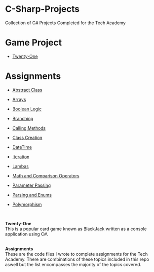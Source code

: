 # C-Sharp-Projects
 Collection of C# Projects Completed for the Tech Academy
<h1>Game Project</h1>

  * [Twenty-One](https://github.com/Mawci/C-Sharp-Projects/tree/main/TwentyOne)

<h1>Assignments</h1>

* [Abstract Class](https://github.com/Mawci/C-Sharp-Projects/tree/main/AbstractClassSubmission)
* [Arrays](https://github.com/Mawci/C-Sharp-Projects/tree/main/Arrays%20Submission)
* [Boolean Logic](https://github.com/Mawci/C-Sharp-Projects/tree/main/Boolean%20Logic%20Submission)
* [Branching](https://github.com/Mawci/C-Sharp-Projects/tree/main/Branching%20Submission)
* [Calling Methods](https://github.com/Mawci/C-Sharp-Projects/tree/main/Branching%20Submission)
* [Class Creation](https://github.com/Mawci/C-Sharp-Projects/tree/main/Branching%20Submission)
* [DateTime](https://github.com/Mawci/C-Sharp-Projects/tree/main/DateTimeSubmission)
* [Iteration](https://github.com/Mawci/C-Sharp-Projects/tree/main/ConsoleAppIteration)
* [Lambas](https://github.com/Mawci/C-Sharp-Projects/tree/main/LambdaSubmission)
* [Math and Comparison Operators](https://github.com/Mawci/C-Sharp-Projects/tree/main/MathAndComparisonOperatorsSubmission)
* [Parameter Passing](https://github.com/Mawci/C-Sharp-Projects/tree/main/ParametersSubmission)
* [Parsing and Enums](https://github.com/Mawci/C-Sharp-Projects/tree/main/ParsingEnumsSubmission)
* [Polymorphism](https://github.com/Mawci/C-Sharp-Projects/tree/main/PolymorphismSubmission)

  </br>

<strong><b>Twenty-One</b></strong>
<br>This is a popular card game known as BlackJack written as a console application using C#.

<br><strong>Assignments</strong>
<br>These are the code files I wrote to complete assignments for the Tech Academy. There are combinations of these topics included in this repo aswell but the list encompasses the majority of the topics covered.

